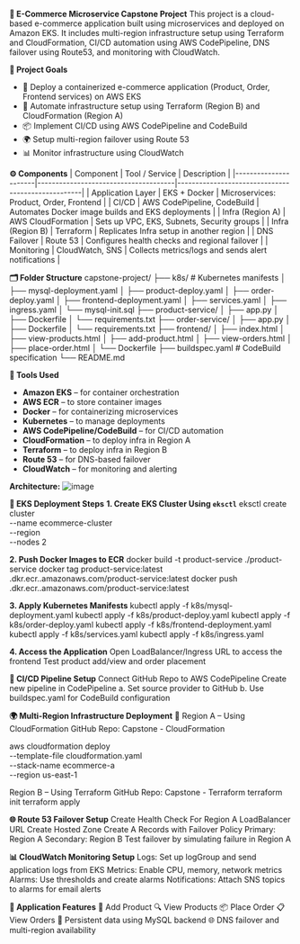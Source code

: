 **🛒 E-Commerce Microservice Capstone Project**
This project is a cloud-based e-commerce application built using microservices and deployed on Amazon EKS. It includes multi-region infrastructure setup using Terraform and CloudFormation, CI/CD automation using AWS CodePipeline, DNS failover using Route53, and monitoring with CloudWatch.

**📌 Project Goals**
- 🚀 Deploy a containerized e-commerce application (Product, Order, Frontend services) on AWS EKS  
- 🔁 Automate infrastructure setup using Terraform (Region B) and CloudFormation (Region A)  
- 📦 Implement CI/CD using AWS CodePipeline and CodeBuild  
- 🌍 Setup multi-region failover using Route 53  
- 📊 Monitor infrastructure using CloudWatch  


**⚙️ Components**
| Component            | Tool / Service                      | Description                                       |
|----------------------|--------------------------------------|---------------------------------------------------|
| Application Layer    | EKS + Docker                         | Microservices: Product, Order, Frontend           |
| CI/CD                | AWS CodePipeline, CodeBuild          | Automates Docker image builds and EKS deployments |
| Infra (Region A)     | AWS CloudFormation                   | Sets up VPC, EKS, Subnets, Security groups        |
| Infra (Region B)     | Terraform                            | Replicates Infra setup in another region          |
| DNS Failover         | Route 53                             | Configures health checks and regional failover    |
| Monitoring           | CloudWatch, SNS                      | Collects metrics/logs and sends alert notifications |


**🗂 Folder Structure**
capstone-project/
├── k8s/ # Kubernetes manifests
│ ├── mysql-deployment.yaml
│ ├── product-deploy.yaml
│ ├── order-deploy.yaml
│ ├── frontend-deployment.yaml
│ ├── services.yaml
│ ├── ingress.yaml
│ └── mysql-init.sql
├── product-service/
│ ├── app.py
│ ├── Dockerfile
│ └── requirements.txt
├── order-service/
│ ├── app.py
│ ├── Dockerfile
│ └── requirements.txt
├── frontend/
│ ├── index.html
│ ├── view-products.html
│ ├── add-product.html
│ ├── view-orders.html
│ ├── place-order.html
│ └── Dockerfile
├── buildspec.yaml # CodeBuild specification
└── README.md


**🔧 Tools Used**
- **Amazon EKS** – for container orchestration  
- **AWS ECR** – to store container images  
- **Docker** – for containerizing microservices  
- **Kubernetes** – to manage deployments  
- **AWS CodePipeline/CodeBuild** – for CI/CD automation  
- **CloudFormation** – to deploy infra in Region A  
- **Terraform** – to deploy infra in Region B  
- **Route 53** – for DNS-based failover  
- **CloudWatch** – for monitoring and alerting  

**Architecture:**
![image](https://github.com/user-attachments/assets/58599a59-cc7b-4153-973f-64cc84d4e150)


**🚀 EKS Deployment Steps**
**1. Create EKS Cluster Using `eksctl`**
eksctl create cluster \
  --name ecommerce-cluster \
  --region <region> \
  --nodes 2

**2. Push Docker Images to ECR**
docker build -t product-service ./product-service
docker tag product-service:latest <your-account>.dkr.ecr.<region>.amazonaws.com/product-service:latest
docker push <your-account>.dkr.ecr.<region>.amazonaws.com/product-service:latest

**3. Apply Kubernetes Manifests**
kubectl apply -f k8s/mysql-deployment.yaml
kubectl apply -f k8s/product-deploy.yaml
kubectl apply -f k8s/order-deploy.yaml
kubectl apply -f k8s/frontend-deployment.yaml
kubectl apply -f k8s/services.yaml
kubectl apply -f k8s/ingress.yaml

**4. Access the Application**
Open LoadBalancer/Ingress URL to access the frontend
Test product add/view and order placement

**🔁 CI/CD Pipeline Setup**
Connect GitHub Repo to AWS CodePipeline
  Create new pipeline in CodePipeline
    a. Set source provider to GitHub
    b. Use buildspec.yaml for CodeBuild configuration

**🌍 Multi-Region Infrastructure Deployment**
📍 Region A – Using CloudFormation
GitHub Repo: Capstone - CloudFormation

aws cloudformation deploy \
  --template-file cloudformation.yaml \
  --stack-name ecommerce-a \
  --region us-east-1

Region B – Using Terraform
GitHub Repo: Capstone - Terraform
terraform init
terraform apply

**🌐 Route 53 Failover Setup**
Create Health Check
For Region A LoadBalancer URL
Create Hosted Zone
Create A Records with Failover Policy
Primary: Region A
Secondary: Region B
Test failover by simulating failure in Region A

**📊 CloudWatch Monitoring Setup**
Logs: Set up logGroup and send application logs from EKS
Metrics: Enable CPU, memory, network metrics
Alarms: Use thresholds and create alarms
Notifications: Attach SNS topics to alarms for email alerts

**🧪 Application Features**
🛒 Add Product
🔍 View Products
📦 Place Order
📋 View Orders
💾 Persistent data using MySQL backend
🌐 DNS failover and multi-region availability

